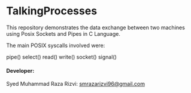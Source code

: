 # TalkingProcesses
This repository demonstrates the data exchange between two machines using Posix Sockets and Pipes in C Language.

The main POSIX syscalls involved were:

pipe()
select()
read() write()
socket()
signal()



#### Developer:

Syed Muhammad Raza Rizvi: smrazarizvi96@gmail.com
